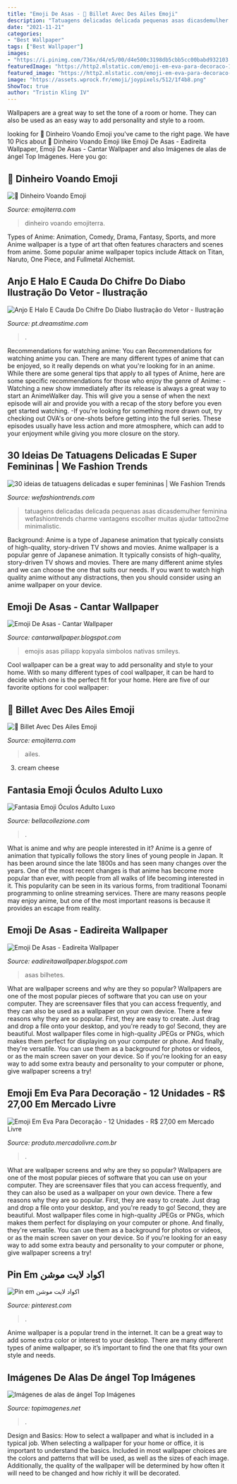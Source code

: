 ```yaml
---
title: "Emoji De Asas - 💸 Billet Avec Des Ailes Emoji"
description: "Tatuagens delicadas delicada pequenas asas dicasdemulher feminina wefashiontrends charme vantagens escolher muitas ajudar tattoo2me minimalistic"
date: "2021-11-21"
categories:
- "Best Wallpaper"
tags: ["Best Wallpaper"]
images:
- "https://i.pinimg.com/736x/d4/e5/00/d4e500c3198db5cbb5cc00babd932103.jpg"
featuredImage: "https://http2.mlstatic.com/emoji-em-eva-para-decoraco-12-unidades-D_NQ_NP_654511-MLB27235485732_042018-F.jpg"
featured_image: "https://http2.mlstatic.com/emoji-em-eva-para-decoraco-12-unidades-D_NQ_NP_654511-MLB27235485732_042018-F.jpg"
image: "https://assets.wprock.fr/emoji/joypixels/512/1f4b8.png"
ShowToc: true
author: "Tristin Kling IV"
---
```



Wallpapers are a great way to set the tone of a room or home. They can also be used as an easy way to add personality and style to a room.

	

		
looking for 💸 Dinheiro Voando Emoji you've came to the right page. We have 10 Pics about 💸 Dinheiro Voando Emoji like Emoji De Asas - Eadireita Wallpaper, Emoji De Asas - Cantar Wallpaper and also Imágenes de alas de ángel Top Imágenes. Here you go:
		
    
## 💸 Dinheiro Voando Emoji

<img loading=lazy src="https://images.emojiterra.com/google/android-10/share/1f4b8.jpg" onerror="this.onerror=null;this.src='https://tse1.mm.bing.net/th?id=OIP.vpTCDLrFXB--UkgyVrEfWAHaD4&amp;pid=15.1';" alt="💸 Dinheiro Voando Emoji">

_Source: emojiterra.com_

>dinheiro voando emojiterra. 

	

Types of Anime: Animation, Comedy, Drama, Fantasy, Sports, and more
Anime wallpaper is a type of art that often features characters and scenes from anime. Some popular anime wallpaper topics include Attack on Titan, Naruto, One Piece, and Fullmetal Alchemist.

    
## Anjo E Halo E Cauda Do Chifre Do Diabo Ilustração Do Vetor - Ilustração

<img loading=lazy src="https://thumbs.dreamstime.com/b/anjo-e-halo-dos-chifres-do-diabo-58980933.jpg" onerror="this.onerror=null;this.src='https://tse2.mm.bing.net/th?id=OIP.dCL1JkmNP9I0uC0yfHg9pwHaFg&amp;pid=15.1';" alt="Anjo E Halo E Cauda Do Chifre Do Diabo Ilustração do Vetor - Ilustração">

_Source: pt.dreamstime.com_

>. 

	

Recommendations for watching anime: You can
Recommendations for watching anime you can. There are many different types of anime that can be enjoyed, so it really depends on what you're looking for in an anime. While there are some general tips that apply to all types of Anime, here are some specific recommendations for those who enjoy the genre of Anime: 
-Watching a new show immediately after its release is always a great way to start an AnimeWalker day. This will give you a sense of when the next episode will air and provide you with a recap of the story before you even get started watching. 
-If you're looking for something more drawn out, try checking out OVA's or one-shots before getting into the full series. These episodes usually have less action and more atmosphere, which can add to your enjoyment while giving you more closure on the story.

    
## 30 Ideias De Tatuagens Delicadas E Super Femininas | We Fashion Trends

<img loading=lazy src="http://www.wefashiontrends.com/wp-content/uploads/2016/02/tatuagem-delicada-asas.jpg" onerror="this.onerror=null;this.src='https://tse1.mm.bing.net/th?id=OIP.WQrMozpxTd1rPnCa86NqDwHaHa&amp;pid=15.1';" alt="30 ideias de tatuagens delicadas e super femininas | We Fashion Trends">

_Source: wefashiontrends.com_

>tatuagens delicadas delicada pequenas asas dicasdemulher feminina wefashiontrends charme vantagens escolher muitas ajudar tattoo2me minimalistic. 

	

Background: Anime is a type of Japanese animation that typically consists of high-quality, story-driven TV shows and movies.
Anime wallpaper is a popular genre of Japanese animation. It typically consists of high-quality, story-driven TV shows and movies. There are many different anime styles and we can choose the one that suits our needs. If you want to watch high quality anime without any distractions, then you should consider using an anime wallpaper on your device.

    
## Emoji De Asas - Cantar Wallpaper

<img loading=lazy src="https://pt.piliapp.com/static/s3/apps/thumbs/emoji/list/thumb.png" onerror="this.onerror=null;this.src='https://tse4.mm.bing.net/th?id=OIP.gXgA4dKmDRAkjawnwdLRPwAAAA&amp;pid=15.1';" alt="Emoji De Asas - Cantar Wallpaper">

_Source: cantarwallpaper.blogspot.com_

>emojis asas piliapp kopyala simbolos nativas smileys. 

	

Cool wallpaper can be a great way to add personality and style to your home. With so many different types of cool wallpaper, it can be hard to decide which one is the perfect fit for your home. Here are five of our favorite options for cool wallpaper: 

    
## 💸 Billet Avec Des Ailes Emoji

<img loading=lazy src="https://images.emojiterra.com/google/android-oreo/512px/1f4b8.png" onerror="this.onerror=null;this.src='https://tse3.mm.bing.net/th?id=OIP.NOEJd3W7ZrGopV1gIMjjnAHaHa&amp;pid=15.1';" alt="💸 Billet Avec Des Ailes Emoji">

_Source: emojiterra.com_

>ailes. 

	

3. cream cheese 

    
## Fantasia Emoji Óculos Adulto Luxo

<img loading=lazy src="https://www.bellacollezione.com/image/catalog/products/masculino/fantasia-emoji-oculos-adulto-luxo.jpg" onerror="this.onerror=null;this.src='https://tse1.mm.bing.net/th?id=OIP.TvQ8scP0jaBnPR5aZQ5YXAHaHa&amp;pid=15.1';" alt="Fantasia Emoji Óculos Adulto Luxo">

_Source: bellacollezione.com_

>. 

	

What is anime and why are people interested in it?
Anime is a genre of animation that typically follows the story lines of young people in Japan. It has been around since the late 1800s and has seen many changes over the years. One of the most recent changes is that anime has become more popular than ever, with people from all walks of life becoming interested in it. This popularity can be seen in its various forms, from traditional Toonami programming to online streaming services. There are many reasons people may enjoy anime, but one of the most important reasons is because it provides an escape from reality.

    
## Emoji De Asas - Eadireita Wallpaper

<img loading=lazy src="https://assets.wprock.fr/emoji/joypixels/512/1f4b8.png" onerror="this.onerror=null;this.src='https://tse3.mm.bing.net/th?id=OIP.dRenq6M1REbZiKZC3X2ZfAHaHa&amp;pid=15.1';" alt="Emoji De Asas - Eadireita Wallpaper">

_Source: eadireitawallpaper.blogspot.com_

>asas bilhetes. 

	

What are wallpaper screens and why are they so popular?
Wallpapers are one of the most popular pieces of software that you can use on your computer. They are screensaver files that you can access frequently, and they can also be used as a wallpaper on your own device. There a few reasons why they are so popular. First, they are easy to create. Just drag and drop a file onto your desktop, and you're ready to go! Second, they are beautiful. Most wallpaper files come in high-quality JPEGs or PNGs, which makes them perfect for displaying on your computer or phone. And finally, they're versatile. You can use them as a background for photos or videos, or as the main screen saver on your device. So if you're looking for an easy way to add some extra beauty and personality to your computer or phone, give wallpaper screens a try!

    
## Emoji Em Eva Para Decoração - 12 Unidades - R$ 27,00 Em Mercado Livre

<img loading=lazy src="https://http2.mlstatic.com/emoji-em-eva-para-decoraco-12-unidades-D_NQ_NP_654511-MLB27235485732_042018-F.jpg" onerror="this.onerror=null;this.src='https://tse4.mm.bing.net/th?id=OIP.SAz6xY5yGyYrpJlACC1QpwHaFG&amp;pid=15.1';" alt="Emoji Em Eva Para Decoração - 12 Unidades - R$ 27,00 em Mercado Livre">

_Source: produto.mercadolivre.com.br_

>. 

	

What are wallpaper screens and why are they so popular?
Wallpapers are one of the most popular pieces of software that you can use on your computer. They are screensaver files that you can access frequently, and they can also be used as a wallpaper on your own device. There a few reasons why they are so popular. First, they are easy to create. Just drag and drop a file onto your desktop, and you're ready to go! Second, they are beautiful. Most wallpaper files come in high-quality JPEGs or PNGs, which makes them perfect for displaying on your computer or phone. And finally, they're versatile. You can use them as a background for photos or videos, or as the main screen saver on your device. So if you're looking for an easy way to add some extra beauty and personality to your computer or phone, give wallpaper screens a try!

    
## Pin Em اكواد لايت موشن

<img loading=lazy src="https://i.pinimg.com/736x/d4/e5/00/d4e500c3198db5cbb5cc00babd932103.jpg" onerror="this.onerror=null;this.src='https://tse4.mm.bing.net/th?id=OIP.X-2Oor2Ev7lxqO6OjvvE5QHaHZ&amp;pid=15.1';" alt="Pin em اكواد لايت موشن">

_Source: pinterest.com_

>. 

	

Anime wallpaper is a popular trend in the internet. It can be a great way to add some extra color or interest to your desktop. There are many different types of anime wallpaper, so it’s important to find the one that fits your own style and needs.

    
## Imágenes De Alas De ángel Top Imágenes

<img loading=lazy src="https://www.topimagenes.net/wp-content/uploads/imagenes-de-alas-de-angel-11-png-transparencia-alas-dibujadas.png" onerror="this.onerror=null;this.src='https://tse3.mm.bing.net/th?id=OIP.pN6lxDD_UXtWQJ71c_c41gHaEc&amp;pid=15.1';" alt="Imágenes de alas de ángel Top Imágenes">

_Source: topimagenes.net_

>. 

	

Design and Basics: How to select a wallpaper and what is included in a typical job.
When selecting a wallpaper for your home or office, it is important to understand the basics. Included in most wallpaper choices are the colors and patterns that will be used, as well as the sizes of each image. Additionally, the quality of the wallpaper will be determined by how often it will need to be changed and how richly it will be decorated.

